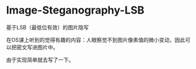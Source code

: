# Image-Steganography-LSB
基于LSB（最低位有效）的图片隐写

在OS课上听到的觉得有趣的内容：人眼察觉不到图片像素值的微小变动，因此可以把密文写进图片中。

由于实现简单就去写了一下。
